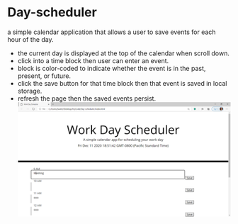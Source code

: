 # Day-scheduler

a simple calendar application that allows a user to save events for each hour of the day.

* the current day is displayed at the top of the calendar when scroll down.
* click into a time block then user can enter an event.
* block is color-coded to indicate whether the event is in the past, present, or future.
* click the save button for that time block then that event is saved in local storage.
* refresh the page then the saved events persist.
![alt text](page.png)